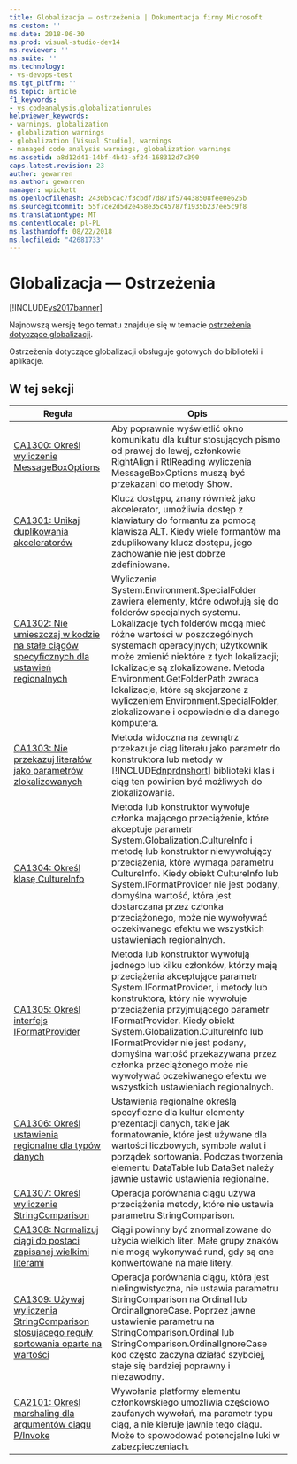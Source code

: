 ```yaml
---
title: Globalizacja — ostrzeżenia | Dokumentacja firmy Microsoft
ms.custom: ''
ms.date: 2018-06-30
ms.prod: visual-studio-dev14
ms.reviewer: ''
ms.suite: ''
ms.technology:
- vs-devops-test
ms.tgt_pltfrm: ''
ms.topic: article
f1_keywords:
- vs.codeanalysis.globalizationrules
helpviewer_keywords:
- warnings, globalization
- globalization warnings
- globalization [Visual Studio], warnings
- managed code analysis warnings, globalization warnings
ms.assetid: a8d12d41-14bf-4b43-af24-168312d7c390
caps.latest.revision: 23
author: gewarren
ms.author: gewarren
manager: wpickett
ms.openlocfilehash: 2430b5cac7f3cbdf7d871f574438508fee0e625b
ms.sourcegitcommit: 55f7ce2d5d2e458e35c45787f1935b237ee5c9f8
ms.translationtype: MT
ms.contentlocale: pl-PL
ms.lasthandoff: 08/22/2018
ms.locfileid: "42681733"
---
```

# <a name="globalization-warnings"></a>Globalizacja — Ostrzeżenia
[!INCLUDE[vs2017banner](../includes/vs2017banner.md)]

Najnowszą wersję tego tematu znajduje się w temacie [ostrzeżenia dotyczące globalizacji](https://docs.microsoft.com/visualstudio/code-quality/globalization-warnings).  
  
Ostrzeżenia dotyczące globalizacji obsługuje gotowych do biblioteki i aplikacje.  
  
## <a name="in-this-section"></a>W tej sekcji  
  
|Reguła|Opis|  
|----------|-----------------|  
|[CA1300: Określ wyliczenie MessageBoxOptions](../code-quality/ca1300-specify-messageboxoptions.md)|Aby poprawnie wyświetlić okno komunikatu dla kultur stosujących pismo od prawej do lewej, członkowie RightAlign i RtlReading wyliczenia MessageBoxOptions muszą być przekazani do metody Show.|  
|[CA1301: Unikaj duplikowania akceleratorów](../code-quality/ca1301-avoid-duplicate-accelerators.md)|Klucz dostępu, znany również jako akcelerator, umożliwia dostęp z klawiatury do formantu za pomocą klawisza ALT. Kiedy wiele formantów ma zduplikowany klucz dostępu, jego zachowanie nie jest dobrze zdefiniowane.|  
|[CA1302: Nie umieszczaj w kodzie na stałe ciągów specyficznych dla ustawień regionalnych](../code-quality/ca1302-do-not-hardcode-locale-specific-strings.md)|Wyliczenie System.Environment.SpecialFolder zawiera elementy, które odwołują się do folderów specjalnych systemu. Lokalizacje tych folderów mogą mieć różne wartości w poszczególnych systemach operacyjnych; użytkownik może zmienić niektóre z tych lokalizacji; lokalizacje są zlokalizowane. Metoda Environment.GetFolderPath zwraca lokalizacje, które są skojarzone z wyliczeniem Environment.SpecialFolder, zlokalizowane i odpowiednie dla danego komputera.|  
|[CA1303: Nie przekazuj literałów jako parametrów zlokalizowanych](../code-quality/ca1303-do-not-pass-literals-as-localized-parameters.md)|Metoda widoczna na zewnątrz przekazuje ciąg literału jako parametr do konstruktora lub metody w [!INCLUDE[dnprdnshort](../includes/dnprdnshort-md.md)] biblioteki klas i ciąg ten powinien być możliwych do zlokalizowania.|  
|[CA1304: Określ klasę CultureInfo](../code-quality/ca1304-specify-cultureinfo.md)|Metoda lub konstruktor wywołuje członka mającego przeciążenie, które akceptuje parametr System.Globalization.CultureInfo i metodę lub konstruktor niewywołujący przeciążenia, które wymaga parametru CultureInfo. Kiedy obiekt CultureInfo lub System.IFormatProvider nie jest podany, domyślna wartość, która jest dostarczana przez członka przeciążonego, może nie wywoływać oczekiwanego efektu we wszystkich ustawieniach regionalnych.|  
|[CA1305: Określ interfejs IFormatProvider](../code-quality/ca1305-specify-iformatprovider.md)|Metoda lub konstruktor wywołują jednego lub kilku członków, którzy mają przeciążenia akceptujące parametr System.IFormatProvider, i metody lub konstruktora, który nie wywołuje przeciążenia przyjmującego parametr IFormatProvider. Kiedy obiekt System.Globalization.CultureInfo lub IFormatProvider nie jest podany, domyślna wartość przekazywana przez członka przeciążonego może nie wywoływać oczekiwanego efektu we wszystkich ustawieniach regionalnych.|  
|[CA1306: Określ ustawienia regionalne dla typów danych](../code-quality/ca1306-set-locale-for-data-types.md)|Ustawienia regionalne określą specyficzne dla kultur elementy prezentacji danych, takie jak formatowanie, które jest używane dla wartości liczbowych, symbole walut i porządek sortowania. Podczas tworzenia elementu DataTable lub DataSet należy jawnie ustawić ustawienia regionalne.|  
|[CA1307: Określ wyliczenie StringComparison](../code-quality/ca1307-specify-stringcomparison.md)|Operacja porównania ciągu używa przeciążenia metody, które nie ustawia parametru StringComparison.|  
|[CA1308: Normalizuj ciągi do postaci zapisanej wielkimi literami](../code-quality/ca1308-normalize-strings-to-uppercase.md)|Ciągi powinny być znormalizowane do użycia wielkich liter. Małe grupy znaków nie mogą wykonywać rund, gdy są one konwertowane na małe litery.|  
|[CA1309: Używaj wyliczenia StringComparison stosującego reguły sortowania oparte na wartości](../code-quality/ca1309-use-ordinal-stringcomparison.md)|Operacja porównania ciągu, która jest nielingwistyczna, nie ustawia parametru StringComparison na Ordinal lub OrdinalIgnoreCase. Poprzez jawne ustawienie parametru na StringComparison.Ordinal lub StringComparison.OrdinalIgnoreCase kod często zaczyna działać szybciej, staje się bardziej poprawny i niezawodny.|  
|[CA2101: Określ marshaling dla argumentów ciągu P/Invoke](../code-quality/ca2101-specify-marshaling-for-p-invoke-string-arguments.md)|Wywołania platformy elementu członkowskiego umożliwia częściowo zaufanych wywołań, ma parametr typu ciąg, a nie kieruje jawnie tego ciągu. Może to spowodować potencjalne luki w zabezpieczeniach.|



